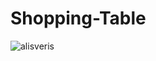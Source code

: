 # Shopping-Table
![alisveris](https://user-images.githubusercontent.com/97898216/167259973-9d349e81-7546-459c-93e5-4ef1c2297129.jpg)
